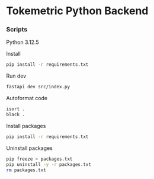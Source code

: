 # Tokemetric Python Backend

### Scripts

Python 3.12.5

Install
```bash
pip install -r requirements.txt
```

Run dev
```bash
fastapi dev src/index.py
```

Autoformat code
```bash
isort .
black .
```

Install packages
```bash
pip install -r requirements.txt
```

Uninstall packages
```bash
pip freeze > packages.txt
pip uninstall -y -r packages.txt
rm packages.txt
```
